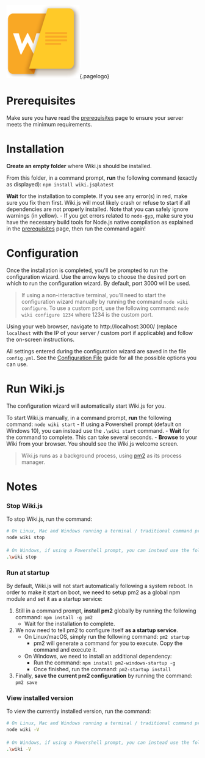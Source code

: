 <!-- TITLE: Install -->
<!-- SUBTITLE: How to install Wiki.js on your server -->
![Wiki](/uploads/page-icons/wiki.png "Wiki"){.pagelogo}
# Prerequisites
Make sure you have read the [prerequisites](/wiki/prerequisites) page to ensure your server meets the minimum requirements.

# Installation
**Create an empty folder** where Wiki.js should be installed.

From this folder, in a command prompt, **run** the following command (exactly as displayed): `npm install wiki.js@latest`

**Wait** for the installation to complete. If you see any error(s) in red, make sure you fix them first. Wiki.js will most likely crash or refuse to start if all dependencies are not properly installed. Note that you can safely ignore warnings (in yellow).
	- If you get errors related to `node-gyp`, make sure you have the necessary build tools for Node.js native compilation as explained in the [prerequisites](/wiki/prerequisites) page, then run the command again!

# Configuration
Once the installation is completed, you'll be prompted to run the configuration wizard. Use the arrow keys to choose the desired port on which to run the configuration wizard. By default, port 3000 will be used.

> If using a non-interactive terminal, you'll need to start the configuration wizard manually by running the command `node wiki configure`.
> To use a custom port, use the following command: `node wiki configure 1234` where 1234 is the custom port.

Using your web browser, navigate to http://localhost:3000/ (replace `localhost` with the IP of your server / custom port if applicable) and follow the on-screen instructions.

All settings entered during the configuration wizard are saved in the file `config.yml`. See the [Configuration File](/wiki/install/configuration) guide for all the possible options you can use.

# Run Wiki.js
The configuration wizard will automatically start Wiki.js for you.

To start Wiki.js manually, in a command prompt, **run** the following command: `node wiki start`
	- If using a Powershell prompt (default on Windows 10), you can instead use the `.\wiki start` command.
	- **Wait** for the command to complete. This can take several seconds.
	- **Browse** to your Wiki from your browser. You should see the Wiki.js welcome screen.

> Wiki.js runs as a background process, using [pm2](http://pm2.keymetrics.io/) as its process manager.

# Notes
### Stop Wiki.js
To stop Wiki.js, run the command: 
```bash
# On Linux, Mac and Windows running a terminal / traditional command prompt:
node wiki stop

# On Windows, if using a Powershell prompt, you can instead use the following syntax:
.\wiki stop
```

### Run at startup

By default, Wiki.js will not start automatically following a system reboot. In order to make it start on boot, we need to setup pm2 as a global npm module and set it as a startup service:

1. Still in a command prompt, **install pm2** globally by running the following command: `npm install -g pm2`
	- Wait for the installation to complete.
2. We now need to tell pm2 to configure itself **as a startup service**.
	- On Linux/macOS, simply run the following command: `pm2 startup`
		- pm2 will generate a command for you to execute. Copy the command and execute it.
	- On Windows, we need to install an additional dependency:
		- Run the command: `npm install pm2-windows-startup -g`
		- Once finished, run the command: `pm2-startup install`
3. Finally, **save the current pm2 configuration** by running the command: `pm2 save`

### View installed version
To view the currently installed version, run the command:  
```bash
# On Linux, Mac and Windows running a terminal / traditional command prompt:
node wiki -V

# On Windows, if using a Powershell prompt, you can instead use the following syntax:
.\wiki -V
```
